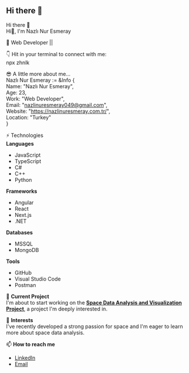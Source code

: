 ## Hi there 👋
Hi there 👋  
Hi👋, I'm Nazlı Nur Esmeray

💼 Web Developer ||  

👇 Hit in your terminal to connect with me:  
npx zhnlk  

😎 A little more about me...  
Nazlı Nur Esmeray := &Info {  
    Name: "Nazlı Nur Esmeray",  
    Age: 23,  
    Work: "Web Developer",  
    Email: "nazlinuresmeray049@gmail.com",  
    Website: "https://nazlinuresmeray.com.tr/",  
    Location: "Turkey"  
}  

⚡ Technologies  
**Languages**  
- JavaScript  
- TypeScript  
- C#  
- C++  
- Python  

**Frameworks**  
- Angular  
- React  
- Next.js  
- .NET  

**Databases**  
- MSSQL  
- MongoDB  

**Tools**  
- GitHub  
- Visual Studio Code  
- Postman  

🚀 **Current Project**  
I'm about to start working on the **[Space Data Analysis and Visualization Project](https://nazlinuresmeray.com.tr/space-data-analysis-and-visualization/)**, a project I'm deeply interested in.

🌌 **Interests**  
I've recently developed a strong passion for space and I'm eager to learn more about space data analysis.

📫 **How to reach me**  
- [LinkedIn](https://www.linkedin.com/in/nazl%C4%B1-nur-esmeray-155a36213/)  
- [Email](mailto:nazlinuresmeray049@gmail.com)  
